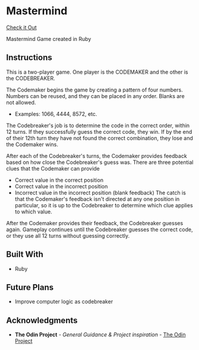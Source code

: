 # Mastermind

[Check it Out](https://replit.com/@NBrennan26/RubyMastermind)

Mastermind Game created in Ruby

## Instructions

This is a two-player game. One player is the CODEMAKER and the other is the CODEBREAKER. 

The Codemaker begins the game by creating a pattern of four numbers. Numbers can be reused, and they can be placed in any order. Blanks are not allowed. 
  - Examples: 1066, 4444, 8572, etc.

The Codebreaker's job is to determine the code in the correct order, within 12 turns. If they successfully guess the correct code, they win. If by the end of their 12th turn they have not found the correct combination, they lose and the Codemaker wins. 

After each of the Codebreaker's turns, the Codemaker provides feedback based on how close the Codebreaker's guess was. There are three potential clues that the Codemaker can provide
  - Correct value in the correct position
  - Correct value in the incorrect position
  - Incorrect value in the incorrect position (blank feedback)
The catch is that the Codemaker's feedback isn't directed at any one position in particular, so it is up to the Codebreaker to determine which clue applies to which value. 

After the Codemaker provides their feedback, the Codebreaker guesses again. Gameplay continues until the Codebreaker guesses the correct code, or they use all 12 turns without guessing correctly. 

## Built With

- Ruby

## Future Plans

- Improve computer logic as codebreaker

## Acknowledgments

- **The Odin Project** - _General Guidance & Project inspiration_ - [The Odin Project](https://www.theodinproject.com/)